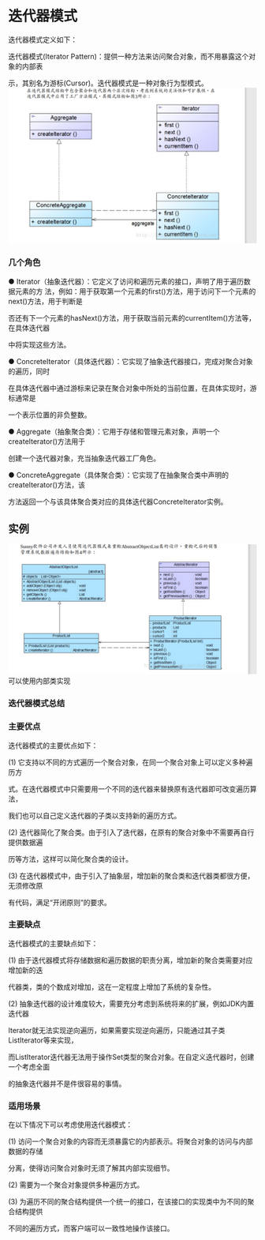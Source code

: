 # 迭代器模式

迭代器模式定义如下： 

迭代器模式(Iterator Pattern)：提供一种方法来访问聚合对象，而不用暴露这个对象的内部表 

示，其别名为游标(Cursor)。迭代器模式是一种对象行为型模式。 ![image-20200324150628938](../interpreter/SentenceNode.assets/image-20200324150628938.png)



### 几个角色

● Iterator（抽象迭代器）：它定义了访问和遍历元素的接口，声明了用于遍历数据元素的方 法，例如：用于获取第一个元素的first()方法，用于访问下一个元素的next()方法，用于判断是 

否还有下一个元素的hasNext()方法，用于获取当前元素的currentItem()方法等，在具体迭代器 

中将实现这些方法。 

● ConcreteIterator（具体迭代器）：它实现了抽象迭代器接口，完成对聚合对象的遍历，同时 

在具体迭代器中通过游标来记录在聚合对象中所处的当前位置，在具体实现时，游标通常是 

一个表示位置的非负整数。 

● Aggregate（抽象聚合类）：它用于存储和管理元素对象，声明一个createIterator()方法用于 

创建一个迭代器对象，充当抽象迭代器工厂角色。 

● ConcreteAggregate（具体聚合类）：它实现了在抽象聚合类中声明的createIterator()方法，该 

方法返回一个与该具体聚合类对应的具体迭代器ConcreteIterator实例。 



## 实例

![image-20200324151150805](../interpreter/SentenceNode.assets/image-20200324151150805.png)可以使用内部类实现



### 迭代器模式总结 

###  主要优点 

迭代器模式的主要优点如下： 

(1) 它支持以不同的方式遍历一个聚合对象，在同一个聚合对象上可以定义多种遍历方 

式。在迭代器模式中只需要用一个不同的迭代器来替换原有迭代器即可改变遍历算法， 

我们也可以自己定义迭代器的子类以支持新的遍历方式。 

(2) 迭代器简化了聚合类。由于引入了迭代器，在原有的聚合对象中不需要再自行提供数据遍 

历等方法，这样可以简化聚合类的设计。 

(3) 在迭代器模式中，由于引入了抽象层，增加新的聚合类和迭代器类都很方便，无须修改原 

有代码，满足“开闭原则”的要求。 

###  主要缺点 

迭代器模式的主要缺点如下： 

(1) 由于迭代器模式将存储数据和遍历数据的职责分离，增加新的聚合类需要对应增加新的迭 

代器类，类的个数成对增加，这在一定程度上增加了系统的复杂性。 

(2) 抽象迭代器的设计难度较大，需要充分考虑到系统将来的扩展，例如JDK内置迭代器 

Iterator就无法实现逆向遍历，如果需要实现逆向遍历，只能通过其子类ListIterator等来实现， 

而ListIterator迭代器无法用于操作Set类型的聚合对象。在自定义迭代器时，创建一个考虑全面 

的抽象迭代器并不是件很容易的事情。 

### 适用场景 

在以下情况下可以考虑使用迭代器模式： 

(1) 访问一个聚合对象的内容而无须暴露它的内部表示。将聚合对象的访问与内部数据的存储 

分离，使得访问聚合对象时无须了解其内部实现细节。 

(2) 需要为一个聚合对象提供多种遍历方式。 

(3) 为遍历不同的聚合结构提供一个统一的接口，在该接口的实现类中为不同的聚合结构提供 

不同的遍历方式，而客户端可以一致性地操作该接口。 